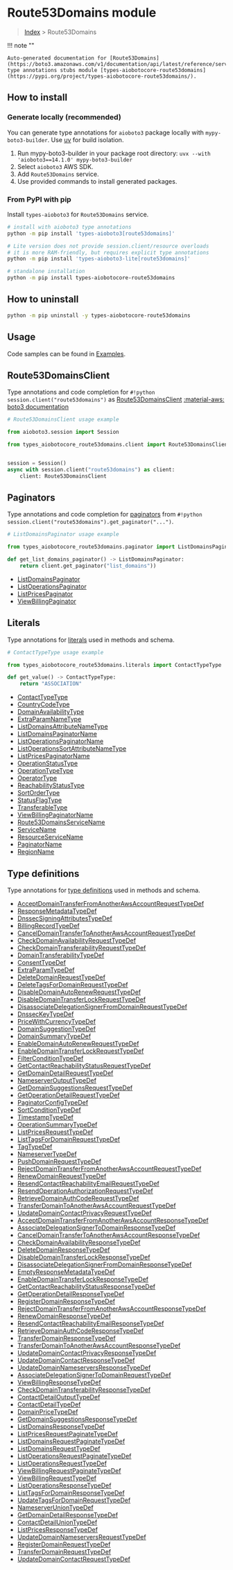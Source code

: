# Route53Domains module

> [Index](../README.md) > Route53Domains


!!! note ""

    Auto-generated documentation for [Route53Domains](https://boto3.amazonaws.com/v1/documentation/api/latest/reference/services/route53domains.html#route53domains)
    type annotations stubs module [types-aiobotocore-route53domains](https://pypi.org/project/types-aiobotocore-route53domains/).

## How to install

### Generate locally (recommended)

You can generate type annotations for `aioboto3` package locally with `mypy-boto3-builder`.
Use [uv](https://docs.astral.sh/uv/getting-started/installation/) for build isolation.

1. Run mypy-boto3-builder in your package root directory: `uvx --with 'aioboto3==14.1.0' mypy-boto3-builder`
1. Select `aioboto3` AWS SDK.
1. Add `Route53Domains` service.
1. Use provided commands to install generated packages.



### From PyPI with pip

Install `types-aioboto3` for `Route53Domains` service.

```bash
# install with aioboto3 type annotations
python -m pip install 'types-aioboto3[route53domains]'

# Lite version does not provide session.client/resource overloads
# it is more RAM-friendly, but requires explicit type annotations
python -m pip install 'types-aioboto3-lite[route53domains]'

# standalone installation
python -m pip install types-aiobotocore-route53domains
```



## How to uninstall

```bash
python -m pip uninstall -y types-aiobotocore-route53domains
```

## Usage

Code samples can be found in [Examples](./usage.md).

## Route53DomainsClient

Type annotations and code completion for  `#!python session.client("route53domains")` as [Route53DomainsClient](./client.md)
[:material-aws: boto3 documentation](https://boto3.amazonaws.com/v1/documentation/api/latest/reference/services/route53domains.html#Route53Domains.Client)

```python
# Route53DomainsClient usage example

from aioboto3.session import Session

from types_aiobotocore_route53domains.client import Route53DomainsClient


session = Session()
async with session.client("route53domains") as client:
    client: Route53DomainsClient
```


## Paginators

Type annotations and code completion for
[paginators](./paginators.md)
from `#!python session.client("route53domains").get_paginator("...")`.

```python
# ListDomainsPaginator usage example

from types_aiobotocore_route53domains.paginator import ListDomainsPaginator

def get_list_domains_paginator() -> ListDomainsPaginator:
    return client.get_paginator("list_domains"))
```

- [ListDomainsPaginator](./paginators.md#listdomainspaginator)
- [ListOperationsPaginator](./paginators.md#listoperationspaginator)
- [ListPricesPaginator](./paginators.md#listpricespaginator)
- [ViewBillingPaginator](./paginators.md#viewbillingpaginator)








## Literals

Type annotations for [literals](./literals.md) used in methods and schema.

```python
# ContactTypeType usage example

from types_aiobotocore_route53domains.literals import ContactTypeType

def get_value() -> ContactTypeType:
    return "ASSOCIATION"
```

- [ContactTypeType](./literals.md#contacttypetype)
- [CountryCodeType](./literals.md#countrycodetype)
- [DomainAvailabilityType](./literals.md#domainavailabilitytype)
- [ExtraParamNameType](./literals.md#extraparamnametype)
- [ListDomainsAttributeNameType](./literals.md#listdomainsattributenametype)
- [ListDomainsPaginatorName](./literals.md#listdomainspaginatorname)
- [ListOperationsPaginatorName](./literals.md#listoperationspaginatorname)
- [ListOperationsSortAttributeNameType](./literals.md#listoperationssortattributenametype)
- [ListPricesPaginatorName](./literals.md#listpricespaginatorname)
- [OperationStatusType](./literals.md#operationstatustype)
- [OperationTypeType](./literals.md#operationtypetype)
- [OperatorType](./literals.md#operatortype)
- [ReachabilityStatusType](./literals.md#reachabilitystatustype)
- [SortOrderType](./literals.md#sortordertype)
- [StatusFlagType](./literals.md#statusflagtype)
- [TransferableType](./literals.md#transferabletype)
- [ViewBillingPaginatorName](./literals.md#viewbillingpaginatorname)
- [Route53DomainsServiceName](./literals.md#route53domainsservicename)
- [ServiceName](./literals.md#servicename)
- [ResourceServiceName](./literals.md#resourceservicename)
- [PaginatorName](./literals.md#paginatorname)
- [RegionName](./literals.md#regionname)




## Type definitions

Type annotations for [type definitions](./type_defs.md) used in methods and schema.

- [AcceptDomainTransferFromAnotherAwsAccountRequestTypeDef](./type_defs.md#acceptdomaintransferfromanotherawsaccountrequesttypedef)
- [ResponseMetadataTypeDef](./type_defs.md#responsemetadatatypedef)
- [DnssecSigningAttributesTypeDef](./type_defs.md#dnssecsigningattributestypedef)
- [BillingRecordTypeDef](./type_defs.md#billingrecordtypedef)
- [CancelDomainTransferToAnotherAwsAccountRequestTypeDef](./type_defs.md#canceldomaintransfertoanotherawsaccountrequesttypedef)
- [CheckDomainAvailabilityRequestTypeDef](./type_defs.md#checkdomainavailabilityrequesttypedef)
- [CheckDomainTransferabilityRequestTypeDef](./type_defs.md#checkdomaintransferabilityrequesttypedef)
- [DomainTransferabilityTypeDef](./type_defs.md#domaintransferabilitytypedef)
- [ConsentTypeDef](./type_defs.md#consenttypedef)
- [ExtraParamTypeDef](./type_defs.md#extraparamtypedef)
- [DeleteDomainRequestTypeDef](./type_defs.md#deletedomainrequesttypedef)
- [DeleteTagsForDomainRequestTypeDef](./type_defs.md#deletetagsfordomainrequesttypedef)
- [DisableDomainAutoRenewRequestTypeDef](./type_defs.md#disabledomainautorenewrequesttypedef)
- [DisableDomainTransferLockRequestTypeDef](./type_defs.md#disabledomaintransferlockrequesttypedef)
- [DisassociateDelegationSignerFromDomainRequestTypeDef](./type_defs.md#disassociatedelegationsignerfromdomainrequesttypedef)
- [DnssecKeyTypeDef](./type_defs.md#dnsseckeytypedef)
- [PriceWithCurrencyTypeDef](./type_defs.md#pricewithcurrencytypedef)
- [DomainSuggestionTypeDef](./type_defs.md#domainsuggestiontypedef)
- [DomainSummaryTypeDef](./type_defs.md#domainsummarytypedef)
- [EnableDomainAutoRenewRequestTypeDef](./type_defs.md#enabledomainautorenewrequesttypedef)
- [EnableDomainTransferLockRequestTypeDef](./type_defs.md#enabledomaintransferlockrequesttypedef)
- [FilterConditionTypeDef](./type_defs.md#filterconditiontypedef)
- [GetContactReachabilityStatusRequestTypeDef](./type_defs.md#getcontactreachabilitystatusrequesttypedef)
- [GetDomainDetailRequestTypeDef](./type_defs.md#getdomaindetailrequesttypedef)
- [NameserverOutputTypeDef](./type_defs.md#nameserveroutputtypedef)
- [GetDomainSuggestionsRequestTypeDef](./type_defs.md#getdomainsuggestionsrequesttypedef)
- [GetOperationDetailRequestTypeDef](./type_defs.md#getoperationdetailrequesttypedef)
- [PaginatorConfigTypeDef](./type_defs.md#paginatorconfigtypedef)
- [SortConditionTypeDef](./type_defs.md#sortconditiontypedef)
- [TimestampTypeDef](./type_defs.md#timestamptypedef)
- [OperationSummaryTypeDef](./type_defs.md#operationsummarytypedef)
- [ListPricesRequestTypeDef](./type_defs.md#listpricesrequesttypedef)
- [ListTagsForDomainRequestTypeDef](./type_defs.md#listtagsfordomainrequesttypedef)
- [TagTypeDef](./type_defs.md#tagtypedef)
- [NameserverTypeDef](./type_defs.md#nameservertypedef)
- [PushDomainRequestTypeDef](./type_defs.md#pushdomainrequesttypedef)
- [RejectDomainTransferFromAnotherAwsAccountRequestTypeDef](./type_defs.md#rejectdomaintransferfromanotherawsaccountrequesttypedef)
- [RenewDomainRequestTypeDef](./type_defs.md#renewdomainrequesttypedef)
- [ResendContactReachabilityEmailRequestTypeDef](./type_defs.md#resendcontactreachabilityemailrequesttypedef)
- [ResendOperationAuthorizationRequestTypeDef](./type_defs.md#resendoperationauthorizationrequesttypedef)
- [RetrieveDomainAuthCodeRequestTypeDef](./type_defs.md#retrievedomainauthcoderequesttypedef)
- [TransferDomainToAnotherAwsAccountRequestTypeDef](./type_defs.md#transferdomaintoanotherawsaccountrequesttypedef)
- [UpdateDomainContactPrivacyRequestTypeDef](./type_defs.md#updatedomaincontactprivacyrequesttypedef)
- [AcceptDomainTransferFromAnotherAwsAccountResponseTypeDef](./type_defs.md#acceptdomaintransferfromanotherawsaccountresponsetypedef)
- [AssociateDelegationSignerToDomainResponseTypeDef](./type_defs.md#associatedelegationsignertodomainresponsetypedef)
- [CancelDomainTransferToAnotherAwsAccountResponseTypeDef](./type_defs.md#canceldomaintransfertoanotherawsaccountresponsetypedef)
- [CheckDomainAvailabilityResponseTypeDef](./type_defs.md#checkdomainavailabilityresponsetypedef)
- [DeleteDomainResponseTypeDef](./type_defs.md#deletedomainresponsetypedef)
- [DisableDomainTransferLockResponseTypeDef](./type_defs.md#disabledomaintransferlockresponsetypedef)
- [DisassociateDelegationSignerFromDomainResponseTypeDef](./type_defs.md#disassociatedelegationsignerfromdomainresponsetypedef)
- [EmptyResponseMetadataTypeDef](./type_defs.md#emptyresponsemetadatatypedef)
- [EnableDomainTransferLockResponseTypeDef](./type_defs.md#enabledomaintransferlockresponsetypedef)
- [GetContactReachabilityStatusResponseTypeDef](./type_defs.md#getcontactreachabilitystatusresponsetypedef)
- [GetOperationDetailResponseTypeDef](./type_defs.md#getoperationdetailresponsetypedef)
- [RegisterDomainResponseTypeDef](./type_defs.md#registerdomainresponsetypedef)
- [RejectDomainTransferFromAnotherAwsAccountResponseTypeDef](./type_defs.md#rejectdomaintransferfromanotherawsaccountresponsetypedef)
- [RenewDomainResponseTypeDef](./type_defs.md#renewdomainresponsetypedef)
- [ResendContactReachabilityEmailResponseTypeDef](./type_defs.md#resendcontactreachabilityemailresponsetypedef)
- [RetrieveDomainAuthCodeResponseTypeDef](./type_defs.md#retrievedomainauthcoderesponsetypedef)
- [TransferDomainResponseTypeDef](./type_defs.md#transferdomainresponsetypedef)
- [TransferDomainToAnotherAwsAccountResponseTypeDef](./type_defs.md#transferdomaintoanotherawsaccountresponsetypedef)
- [UpdateDomainContactPrivacyResponseTypeDef](./type_defs.md#updatedomaincontactprivacyresponsetypedef)
- [UpdateDomainContactResponseTypeDef](./type_defs.md#updatedomaincontactresponsetypedef)
- [UpdateDomainNameserversResponseTypeDef](./type_defs.md#updatedomainnameserversresponsetypedef)
- [AssociateDelegationSignerToDomainRequestTypeDef](./type_defs.md#associatedelegationsignertodomainrequesttypedef)
- [ViewBillingResponseTypeDef](./type_defs.md#viewbillingresponsetypedef)
- [CheckDomainTransferabilityResponseTypeDef](./type_defs.md#checkdomaintransferabilityresponsetypedef)
- [ContactDetailOutputTypeDef](./type_defs.md#contactdetailoutputtypedef)
- [ContactDetailTypeDef](./type_defs.md#contactdetailtypedef)
- [DomainPriceTypeDef](./type_defs.md#domainpricetypedef)
- [GetDomainSuggestionsResponseTypeDef](./type_defs.md#getdomainsuggestionsresponsetypedef)
- [ListDomainsResponseTypeDef](./type_defs.md#listdomainsresponsetypedef)
- [ListPricesRequestPaginateTypeDef](./type_defs.md#listpricesrequestpaginatetypedef)
- [ListDomainsRequestPaginateTypeDef](./type_defs.md#listdomainsrequestpaginatetypedef)
- [ListDomainsRequestTypeDef](./type_defs.md#listdomainsrequesttypedef)
- [ListOperationsRequestPaginateTypeDef](./type_defs.md#listoperationsrequestpaginatetypedef)
- [ListOperationsRequestTypeDef](./type_defs.md#listoperationsrequesttypedef)
- [ViewBillingRequestPaginateTypeDef](./type_defs.md#viewbillingrequestpaginatetypedef)
- [ViewBillingRequestTypeDef](./type_defs.md#viewbillingrequesttypedef)
- [ListOperationsResponseTypeDef](./type_defs.md#listoperationsresponsetypedef)
- [ListTagsForDomainResponseTypeDef](./type_defs.md#listtagsfordomainresponsetypedef)
- [UpdateTagsForDomainRequestTypeDef](./type_defs.md#updatetagsfordomainrequesttypedef)
- [NameserverUnionTypeDef](./type_defs.md#nameserveruniontypedef)
- [GetDomainDetailResponseTypeDef](./type_defs.md#getdomaindetailresponsetypedef)
- [ContactDetailUnionTypeDef](./type_defs.md#contactdetailuniontypedef)
- [ListPricesResponseTypeDef](./type_defs.md#listpricesresponsetypedef)
- [UpdateDomainNameserversRequestTypeDef](./type_defs.md#updatedomainnameserversrequesttypedef)
- [RegisterDomainRequestTypeDef](./type_defs.md#registerdomainrequesttypedef)
- [TransferDomainRequestTypeDef](./type_defs.md#transferdomainrequesttypedef)
- [UpdateDomainContactRequestTypeDef](./type_defs.md#updatedomaincontactrequesttypedef)

